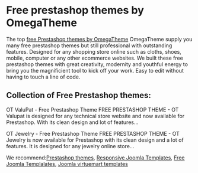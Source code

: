 # Free prestashop themes by OmegaTheme

The top <a href="http://www.omegatheme.com/free-prestashop-themes">free Prestashop themes by OmegaTheme</a>
OmegaTheme supply you many free prestashop themes but still professional with outstanding features. Designed for any shopping store online such as cloths, shoes, mobile, computer or any other ecommerce websites. We built these free prestashop themes with great creativity, modernity and youthful energy to bring you the magnificient tool to kick off your work. Easy to edit without having to touch a line of code. 

## Collection of Free Prestashop themes:

OT ValuPat - Free Prestashop Theme
FREE PRESTASHOP THEME - OT Valupat is designed for any technical store website and now available for Prestashop. With its clean design and lot of features...

OT Jewelry - Free Prestashop Theme
FREE PRESTASHOP THEME - OT Jewelry is now available for Prestashop with its clean design and a lot of features. It is designed for any jewelry online store...

We recommend:<a href="http://www.omegatheme.com/prestashop-themes">Prestashop themes</a>, <a href="http://www.omegatheme.com/joomla-responsive-templates">Responsive Joomla Templates</a>, <a href="http://www.omegatheme.com/free-joomla-templates">Free Joomla Templalates</a>, <a href="http://www.omegatheme.com/joomla-virtuemart-templates">Joomla virtuemart templates</a>
